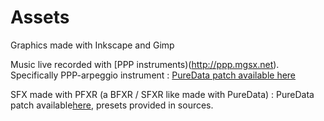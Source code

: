 



# Assets

Graphics made with Inkscape and Gimp

Music live recorded with [PPP instruments)(http://ppp.mgsx.net). Specifically PPP-arpeggio instrument : [PureData patch available here](https://github.com/b2renger/PdDroidPublisher/tree/master/samples/demo-Arpeggio)

SFX made with PFXR (a BFXR / SFXR like made with PureData) : PureData patch available[here](http://www.mgsx.net/articles/pd/bfxr-like-with-pd/bfxr-like-with-pd.html), presets provided in sources.
